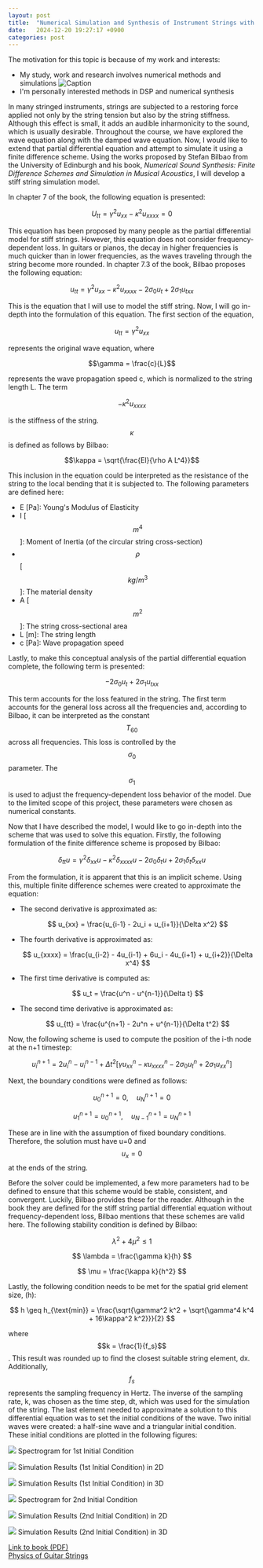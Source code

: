 ```yaml
---
layout: post
title:  "Numerical Simulation and Synthesis of Instrument Strings with Finite Difference Schemes"
date:   2024-12-20 19:27:17 +0900
categories: post
---
```


<script type="text/javascript" async
        src="https://cdnjs.cloudflare.com/ajax/libs/mathjax/3.2.2/es5/tex-mml-chtml.js">
</script>

The motivation for this topic is because of my work and interests:
- My study, work and research involves numerical methods and simulations
![Caption](/assets/cfd.jpg)
- I'm personally interested methods in DSP and numerical synthesis

In many stringed instruments, strings are subjected to a restoring force applied not only by the string tension but also by the string stiffness. Although this effect is small, it adds an audible inharmonicity to the sound, which is usually desirable. Throughout the course, we have explored the wave equation along with the damped wave equation. Now, I would like to extend that partial differential equation and attempt to simulate it using a finite difference scheme. Using the works proposed by Stefan Bilbao from the University of Edinburgh and his book, *Numerical Sound Synthesis: Finite Difference Schemes and Simulation in Musical Acoustics*, I will develop a stiff string simulation model.

In chapter 7 of the book, the following equation is presented:

$$U_{tt} = \gamma^2 u_{xx} - \kappa^2 u_{xxxx} = 0$$

This equation has been proposed by many people as the partial differential model for stiff strings. However, this equation does not consider frequency-dependent loss. In guitars or pianos, the decay in higher frequencies is much quicker than in lower frequencies, as the waves traveling through the string become more rounded. In chapter 7.3 of the book, Bilbao proposes the following equation:

$$u_{tt} = \gamma^2 u_{xx} - \kappa^2 u_{xxxx} - 2\sigma_0 u_t + 2\sigma_1 u_{txx}$$

This is the equation that I will use to model the stiff string. Now, I will go in-depth into the formulation of this equation. The first section of the equation,

$$u_{tt} = \gamma^2 u_{xx}$$

represents the original wave equation, where

$$\gamma = \frac{c}{L}$$

represents the wave propagation speed c, which is normalized to the string length L. The term 

$$- \kappa^2 u_{xxxx}$$

is the stiffness of the string. $$\kappa$$ is defined as follows by Bilbao:

$$\kappa = \sqrt{\frac{EI}{\rho A L^4}}$$

This inclusion in the equation could be interpreted as the resistance of the string to the local bending that it is subjected to. The following parameters are defined here:

- E [Pa]: Young's Modulus of Elasticity
- I [$$m^4$$]: Moment of Inertia (of the circular string cross-section)
- $$\rho$$ [$$kg/m^3$$]: The material density
- A [$$m^2$$]: The string cross-sectional area
- L [m]: The string length
- c [Pa]: Wave propagation speed

Lastly, to make this conceptual analysis of the partial differential equation complete, the following term is presented:

$$-2\sigma_0 u_t + 2\sigma_1 u_{txx}$$

This term accounts for the loss featured in the string. The first term accounts for the general loss across all the frequencies and, according to Bilbao, it can be interpreted as the constant $$T_{60}$$ across all frequencies. This loss is controlled by the $$\sigma_0$$ parameter. The $$\sigma_1$$ is used to adjust the frequency-dependent loss behavior of the model. Due to the limited scope of this project, these parameters were chosen as numerical constants.

Now that I have described the model, I would like to go in-depth into the scheme that was used to solve this equation. Firstly, the following formulation of the finite difference scheme is proposed by Bilbao:

$$\delta_{tt} u = \gamma^2 \delta_{xx} u - \kappa^2 \delta_{xxxx} u - 2\sigma_0 \delta_t u + 2\sigma_1 \delta_t \delta_{xx} u$$

From the formulation, it is apparent that this is an implicit scheme. Using this, multiple finite difference schemes were created to approximate the equation:

- The second derivative is approximated as:

  $$
  u_{xx} = \frac{u_{i-1} - 2u_i + u_{i+1}}{\Delta x^2}
  $$

- The fourth derivative is approximated as:

  $$
  u_{xxxx} = \frac{u_{i-2} - 4u_{i-1} + 6u_i - 4u_{i+1} + u_{i+2}}{\Delta x^4}
  $$

- The first time derivative is computed as:

  $$
  u_t = \frac{u^n - u^{n-1}}{\Delta t}
  $$

- The second time derivative is approximated as:

  $$
  u_{tt} = \frac{u^{n+1} - 2u^n + u^{n-1}}{\Delta t^2}
  $$

Now, the following scheme is used to compute the position of the i-th node at the n+1 timestep:

$$
u^{n+1}_i = 2u^n_i - u^{n-1}_i + \Delta t^2 \left[
\gamma u_{xx}^n - \kappa u_{xxxx}^n - 2\sigma_0 u_t^n + 2\sigma_1 u_{xx}^n
\right]
$$

Next, the boundary conditions were defined as follows:

$$
u^{n+1}_0 = 0, \quad u^{n+1}_N = 0
$$

$$
u^{n+1}_1 = u^{n+1}_0, \quad u^{n+1}_{N-1} = u^{n+1}_N
$$

These are in line with the assumption of fixed boundary conditions. Therefore, the solution must have u=0 and $$u_x = 0$$ at the ends of the string.

Before the solver could be implemented, a few more parameters had to be defined to ensure that this scheme would be stable, consistent, and convergent. Luckily, Bilbao provides these for the reader. Although in the book they are defined for the stiff string partial differential equation without frequency-dependent loss, Bilbao mentions that these schemes are valid here. The following stability condition is defined by Bilbao:

$$
\lambda^2 + 4\mu^2 \leq 1
$$

$$
\lambda = \frac{\gamma k}{h}
$$

$$
\mu = \frac{\kappa k}{h^2}
$$

Lastly, the following condition needs to be met for the spatial grid element size, \(h\):

$$
h \geq h_{\text{min}} = \frac{\sqrt{\gamma^2 k^2 + \sqrt{\gamma^4 k^4 + 16\kappa^2 k^2}}}{2}
$$

where $$k = \frac{1}{f_s}$$. This result was rounded up to find the closest suitable string element, dx. Additionally, $$f_s$$ represents the sampling frequency in Hertz. The inverse of the sampling rate, k, was chosen as the time step, dt, which was used for the simulation of the string. The last element needed to approximate a solution to this differential equation was to set the initial conditions of the wave. Two initial waves were created: a half-sine wave and a triangular initial condition. These initial conditions are plotted in the following figures:



![](/assets/1stSpectrogram.png)
Spectrogram for 1st Initial Condition

![](/assets/2D1stInitial.gif)
Simulation Results (1st Initial Condition) in 2D

![](/assets/3D1stInitial.gif)
Simulation Results (1st Initial Condition) in 3D

![](/assets/2ndSpectrogram.png)
Spectrogram for 2nd Initial Condition

![](/assets/2D2ndInitial.png)
Simulation Results (2nd Initial Condition) in 2D

![](/assets/3D2ndInitial.gif)
Simulation Results (2nd Initial Condition) in 3D



[Link to book (PDF)](file:///C:/Users/plesiczka/Desktop/book.pdf)  
[Physics of Guitar Strings](https://protonsforbreakfast.wordpress.com/2022/01/24/the-physics-of-guitar-strings/)
